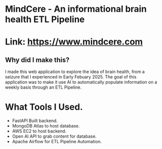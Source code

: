 # MindCere - An informational brain health ETL Pipeline

# Link: https://www.mindcere.com

## Why did I make this?
I made this web application to explore the idea of brain health, from a seizure that I experienced in Early Febuary 2025. 
The goal of this application was to make it use AI to automatically populate information on a weekly basis through an ETL Pipeline. 

# What Tools I Used.
- FastAPI Built backend. 
- MongoDB Atlas to host database. 
- AWS EC2 to host backend.
- Open AI API to grab content for database.
- Apache Airflow for ETL Pipeline Automation. 
